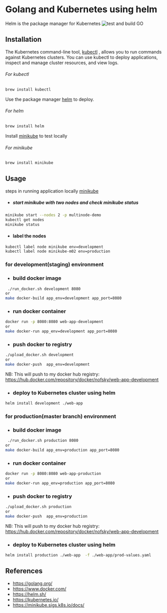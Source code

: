 # Golang and Kubernetes using helm 

Helm is the package manager for Kubernetes 
![test and build GO](https://github.com/femonofsky/devops-helm-golang/workflows/test%20and%20build%20GO/badge.svg?branch=master)

## Installation 


The Kubernetes command-line tool, [kubectl](https://kubernetes.io/docs/tasks/tools/install-kubectl/) , allows you to run commands against Kubernetes clusters. You can use kubectl to deploy applications, inspect and manage cluster resources, and view logs.
######  For kubectl
```bash
brew install kubectl
```

Use the package manager [helm](https://helm.sh/docs/intro/install/) to deploy. 
######  For helm
```bash
brew install helm
```

Install [minikube](https://minikube.sigs.k8s.io/docs/start/) to test locally
######  For minikube
```bash
brew install minikube
```



## Usage

steps in running application locally [minikube](https://minikube.sigs.k8s.io/docs/)
- ##### start minikube with two nodes and check minikube status  
```bash
minikube start --nodes 2 -p multinode-demo
kubectl get nodes
minikube status
```
- #### label the nodes
```bash
kubectl label node minikube env=development
kubectl label node minikube-m02 env=production
```

### for development(staging) environment

- ### build docker image
```bash
 ./run_docker.sh development 8080  
or  
make docker-build app_env=development app_port=8080
```

- ### run docker container
```bash
docker run -p 8080:8080 web-app-development  
or
make docker-run app_env=development app_port=8080
```
- ### push docker to registry
```bash 
./upload_docker.sh development 
or
make docker-push  app_env=development
```
NB:
This will push to my docker hub registry:
https://hub.docker.com/repository/docker/nofsky/web-app-development

- ###  deploy to Kubernetes cluster using helm
```bash
helm install development ./web-app 
```



### for production(master branch) environment

- ### build docker image
```bash
 ./run_docker.sh production 8080  
or  
make docker-build app_env=production app_port=8080
```

- ### run docker container
```bash
docker run -p 8080:8080 web-app-production  
or
make docker-run app_env=production app_port=8080
```
- ### push docker to registry
```bash 
./upload_docker.sh production 
or
make docker-push  app_env=production
```
NB:
This will push to my docker hub registry:
https://hub.docker.com/repository/docker/nofsky/web-app-development

- ###  deploy to Kubernetes cluster using helm
```bash
helm install production ./web-app  -f ./web-app/prod-values.yaml 
```


## References
- https://golang.org/
- https://www.docker.com/
- https://helm.sh/
- https://kubernetes.io/
- https://minikube.sigs.k8s.io/docs/
